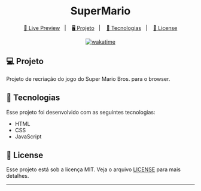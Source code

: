 <h1 align="center">
  SuperMario
</h1>

<p align="center">
  <a href="https://supermario-brunoh.netlify.app/">🔗 Live Preview</a>&nbsp;&nbsp;&nbsp;|&nbsp;&nbsp;&nbsp;
  <a href="#-projeto">🖥️ Projeto</a>&nbsp;&nbsp;&nbsp;|&nbsp;&nbsp;&nbsp;
  <a href="#-tecnologias">🚀 Tecnologias</a>&nbsp;&nbsp;&nbsp;|&nbsp;&nbsp;&nbsp;
  <a href="#-license">📝 License</a>
</p>

<p align="center">
<a href="https://wakatime.com/badge/user/68660678-6b86-4b78-98df-f5f41a37e1bc/project/b6941011-c7d3-481f-aba2-bdbc4587107f"><img src="https://wakatime.com/badge/user/68660678-6b86-4b78-98df-f5f41a37e1bc/project/b6941011-c7d3-481f-aba2-bdbc4587107f.svg" alt="wakatime"></a>
</p>

## 💻 Projeto

Projeto de recriação do jogo do Super Mario Bros. para o browser.

## 🚀 Tecnologias

Esse projeto foi desenvolvido com as seguintes tecnologias:

- HTML
- CSS
- JavaScript

## 📝 License

Esse projeto está sob a licença MIT. Veja o arquivo [LICENSE](.github/LICENSE.md) para mais detalhes.

---
